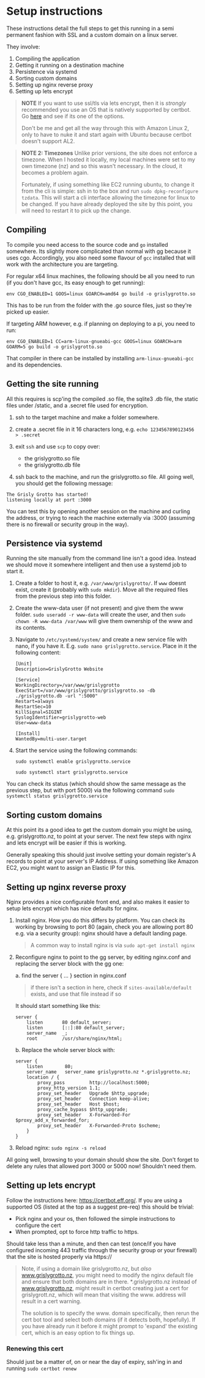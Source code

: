 # Setup instructions

These instructions detail the full steps to get this running in a semi permanent fashion with SSL and a custom domain on a linux server.

They involve:

1. Compiling the application
2. Getting it running on a destination machine
3. Persistence via systemd
4. Sorting custom domains
5. Setting up nginx reverse proxy
6. Setting up lets encrypt

> **NOTE** If you want to use ssl/tls via lets encrypt, then it is *strongly* recommended you use an OS that is natively supported by certbot. Go [here](https://certbot.eff.org/) and see if its one of the options.
>
> Don't be me and get all the way through this with Amazon Linux 2, only to have to nuke it and start again with Ubuntu because certbot doesn't support AL2.

> **NOTE 2: Timezones** Unlike prior versions, the site does not enforce a timezone. When I hosted it locally, my local machines were set to my own timezone (nz) and so this wasn't necessary. In the cloud, it becomes a problem again.
>
> Fortunately, if using something like EC2 running ubuntu, to change it from the cli is simple: ssh in to the box and run `sudo dpkg-reconfigure tzdata`. This will start a cli interface allowing the timezone for linux to be changed. If you have already deployed the site by this point, you will need to restart it to pick up the change.

## Compiling

To compile you need access to the source code and `go` installed somewhere. Its slightly more complicated than normal with gg because it uses cgo. Accordingly, you also need some flavour of `gcc` installed that will work with the architecture you are targeting.

For regular x64 linux machines, the following should be all you need to run (if you don't have gcc, its easy enough to get running):

`env CGO_ENABLED=1 GOOS=linux GOARCH=amd64 go build -o grislygrotto.so`

This has to be run from the folder with the .go source files, just so they're picked up easier.

If targeting ARM however, e.g. if planning on deploying to a pi, you need to run:

`env CGO_ENABLED=1 CC=arm-linux-gnueabi-gcc GOOS=linux GOARCH=arm GOARM=5 go build -o grislygrotto.so`

That compiler in there can be installed by installing `arm-linux-gnueabi-gcc` and its dependencies.

## Getting the site running

All this requires is scp'ing the compiled .so file, the sqlite3 .db file, the static files under /static, and a .secret file used for encryption.

1. ssh to the target machine and make a folder somewhere.
2. create a .secret file in it 16 characters long, e.g. `echo 1234567890123456 > .secret`
3. exit `ssh` and use `scp` to copy over:

    - the grislygrotto.so file
    - the grislygrotto.db file

4. ssh back to the machine, and run the grislygrotto.so file. All going well, you should get the following message:

```
The Grisly Grotto has started!
listening locally at port :3000
```

You can test this by opening another session on the machine and curling the address, or trying to reach the machine externally via :3000 (assuming there is no firewall or security group in the way).

## Persistence via systemd

Running the site manually from the command line isn't a good idea. Instead we should move it somewhere intelligent and then use a systemd job to start it.

1. Create a folder to host it, e.g. `/var/www/grislygrotto/`. If `www` doesnt exist, create it (probably with `sudo mkdir`). Move all the required files from the previous step into this folder.
2. Create the www-data user (if not present) and give them the www folder. `sudo useradd -r www-data` will create the user, and then `sudo chown -R www-data /var/www` will give them ownership of the www and its contents.
3. Navigate to `/etc/systemd/system/` and create a new service file with nano, if you have it. E.g. `sudo nano grislygrotto.service`. Place in it the following content:

    ```
    [Unit]
    Description=GrislyGrotto Website

    [Service]
    WorkingDirectory=/var/www/grislygrotto
    ExecStart=/var/www/grislygrotto/grislygrotto.so -db ./grislygrotto.db -url ":5000"
    Restart=always
    RestartSec=10
    KillSignal=SIGINT
    SyslogIdentifier=grislygrotto-web
    User=www-data

    [Install]
    WantedBy=multi-user.target
    ```

4. Start the service using the following commands: 

    `sudo systemctl enable grislygrotto.service`

    `sudo systemctl start grislygrotto.service`

You can check its status (which should show the same message as the previous step, but with port 5000) via the following command `sudo systemctl status grislygrotto.service`

## Sorting custom domains

At this point its a good idea to get the custom domain you might be using, e.g. grislygrotto.nz, to point at your server. The next few steps with nginx and lets encrypt will be easier if this is working.

Generally speaking this should just involve setting your domain register's A records to point at your server's IP Address. If using something like Amazon EC2, you might want to assign an Elastic IP for this.

## Setting up nginx reverse proxy

Nginx provides a nice configurable front end, and also makes it easier to setup lets encrypt which has nice defaults for nginx.

1. Install nginx. How you do this differs by platform. You can check its working by browsing to port 80 (again, check you are allowing port 80 e.g. via a security group): nginx should have a default landing page.

    > A common way to install nginx is via `sudo apt-get install nginx`

2. Reconfigure nginx to point to the gg server, by editing nginx.conf and replacing the server block with the gg one:

    a. find the server { ... } section in nginx.conf

    > if there isn't a section in here, check if `sites-available/default` exists, and use that file instead if so

    It should start something like this:

    ```
    server {
        listen       80 default_server;
        listen       [::]:80 default_server;
        server_name  _;
        root         /usr/share/nginx/html;
    ```

    b. Replace the whole server block with:

    ```
    server {
        listen        80;
        server_name   server_name grislygrotto.nz *.grislygrotto.nz;
        location / {
            proxy_pass         http://localhost:5000;
            proxy_http_version 1.1;
            proxy_set_header   Upgrade $http_upgrade;
            proxy_set_header   Connection keep-alive;
            proxy_set_header   Host $host;
            proxy_cache_bypass $http_upgrade;
            proxy_set_header   X-Forwarded-For $proxy_add_x_forwarded_for;
            proxy_set_header   X-Forwarded-Proto $scheme;
        }
    }
    ```

3. Reload nginx: `sudo nginx -s reload`

All going well, browsing to your domain should show the site. Don't forget to delete any rules that allowed port 3000 or 5000 now! Shouldn't need them.

## Setting up lets encrypt

Follow the instructions here: https://certbot.eff.org/. If you are using a supported OS (listed at the top as a suggest pre-req) this should be trivial:

- Pick nginx and your os, then followed the simple instructions to configure the cert
- When prompted, opt to force http traffic to https.

Should take less than a minute, and then can test (once/if you have configured incoming 443 traffic through the security group or your firewall) that the site is hosted properly via https://

> Note, if using a domain like grislygrotto.nz, but *also* www.grislygrotto.nz, you might need to modify the nginx default file and ensure that both domains are in there. *.grislygrotto.nz instead of www.grislygrotto.nz, might result in certbot creating just a cert for grislygrott.nz, which will mean that visiting the www. address will result in a cert warning.
>
> The solution is to specify the www. domain specifically, then rerun the cert bot tool and select both domains (if it detects both, hopefully). If you have already run it before it might prompt to 'expand' the existing cert, which is an easy option to fix things up.

### Renewing this cert

Should just be a matter of, on or near the day of expiry, ssh'ing in and running `sudo certbot renew`